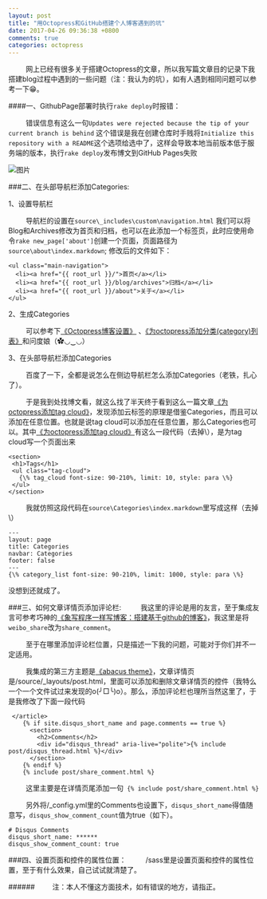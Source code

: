 ```yaml
---
layout: post
title: "用Octopress和GitHub搭建个人博客遇到的坑"
date: 2017-04-26 09:36:38 +0800
comments: true
categories: octopress
---
```

     网上已经有很多关于搭建Octopress的文章，所以我写篇文章目的记录下我搭建blog过程中遇到的一些问题（注：我认为的坑），如有人遇到相同问题可以参考一下😁。<!--more-->


####一、GithubPage部署时执行```rake deploy```时报错：

     错误信息有这么一句```Updates were rejected because the tip of your current branch is behind```
这个错误是我在创建仓库时手贱将```Initialize this repository with a README```这个选项给选中了，这样会导致本地当前版本低于服务端的版本，执行```rake deploy```发布博文到GitHub Pages失败

 ![图片](https://haifengwei.github.io/images/Snip20170426_2.png)
 

###二、在头部导航栏添加Categories:
 
1、设置导航栏

     导航栏的设置在```source\_includes\custom\navigation.html```
我们可以将Blog和Archives修改为首页和归档，也可以在此添加一个标签页，此时应使用命令```rake new_page['about']```创建一个页面，页面路径为```source\about\index.markdown```;
修改后的文件如下：

```
<ul class="main-navigation"> 
  <li><a href="{{ root_url }}/">首页</a></li> 
  <li><a href="{{ root_url }}/blog/archives">归档</a></li> 
  <li><a href="{{ root_url }}/about">关于</a></li> 
</ul>
```

2、生成Categories

     可以参考下[《Octopress博客设置》](http://fwhyy.com/2013/05/octopress-blog-setting/) 、[《为octopress添加分类(category)列表》](http://codemacro.com/2012/07/18/add-category-list-to-octopress/)和问度娘（✿◡‿◡）
 
3、在头部导航栏添加Categories

     百度了一下，全都是说怎么在侧边导航栏怎么添加Categories（老铁，扎心了）。

     于是我到处找博文看，就这么找了半天终于看到这么一篇文章[《为octopress添加tag cloud》](http://codemacro.com/2012/07/18/add-tag-to-octopress/)，发现添加云标签的原理是借鉴Categories，而且可以添加在任意位置。也就是说tag cloud可以添加在任意位置，那么Categories也可以。其中[《为octopress添加tag cloud》](http://codemacro.com/2012/07/18/add-tag-to-octopress/)有这么一段代码（去掉\\），是为tag cloud写一个页面出来
 
 		
 ```
 <section>
  <h1>Tags</h1>
  <ul class="tag-cloud">
    {\% tag_cloud font-size: 90-210%, limit: 10, style: para \%}
  </ul>
</section>
 ```
     我就仿照这段代码在```source\Categories\index.markdown```里写成这样（去掉\\）

```
---
layout: page
title: Categories
navbar: Categories
footer: false
---
{\% category_list font-size: 90-210%, limit: 1000, style: para \%}
```


没想到还就成了。

###三、如何文章详情页添加评论栏:
     我这里的评论是用的友言，至于集成友言可参考巧神的[《象写程序一样写博客：搭建基于github的博客》](http://blog.devtang.com/2012/02/10/setup-blog-based-on-github/)，我这里是将```weibo_share```改为```share_comment```。

     至于在哪里添加评论栏位置，只是描述一下我的问题，可能对于你们并不一定适用。

     我集成的第三方主题是[《abacus theme》](https://github.com/bhrigu123/abacus)，文章详情页是/source/_layouts/post.html，里面可以添加和删除文章详情页的控件（我特么一个一个文件试过来发现的o(╯□╰)o）。那么，添加评论栏也理所当然这里了，于是我修改了下面一段代码

```
 </article>
    {% if site.disqus_short_name and page.comments == true %}
      <section>
        <h2>Comments</h2>
        <div id="disqus_thread" aria-live="polite">{% include post/disqus_thread.html %}</div>
      </section>
    {% endif %}
    {% include post/share_comment.html %}
```
     这里主要是在详情页尾添加一句``` {% include post/share_comment.html %}```

     另外将/_config.yml里的Comments也设置下，```disqus_short_name```得值随意写，```disqus_show_comment_count```值为true（如下）。

```
# Disqus Comments
disqus_short_name: ******
disqus_show_comment_count: true
```

###四、设置页面和控件的属性位置：
     /sass里是设置页面和控件的属性位置，至于有什么效果，自己试试就清楚了。
     

######     注：本人不懂这方面技术，如有错误的地方，请指正。